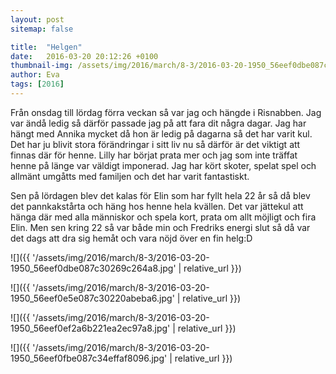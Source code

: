 ```yaml
---
layout: post
sitemap: false

title:  "Helgen"
date:   2016-03-20 20:12:26 +0100
thumbnail-img: /assets/img/2016/march/8-3/2016-03-20-1950_56eef0dbe087c30269c264a8.jpg
author: Eva
tags: [2016]
---
```


Från onsdag till lördag förra veckan så var jag och hängde i Risnabben. Jag var ändå ledig så därför passade jag på att fara dit några dagar. Jag har hängt med Annika mycket då hon är ledig på dagarna så det har varit kul. Det har ju blivit stora förändringar i sitt liv nu så därför är det viktigt att finnas där för henne. Lilly har börjat prata mer och jag som inte träffat henne på länge var väldigt imponerad. Jag har kört skoter, spelat spel och allmänt umgåtts med familjen och det har varit fantastiskt. 

Sen på lördagen blev det kalas för Elin som har fyllt hela 22 år så då blev det pannkakstårta och häng hos henne hela kvällen. Det var jättekul att hänga där med alla människor och spela kort, prata om allt möjligt och fira Elin. Men sen kring 22 så var både min och Fredriks energi slut så då var det dags att dra sig hemåt och vara nöjd över en fin helg:D

![]({{ '/assets/img/2016/march/8-3/2016-03-20-1950_56eef0dbe087c30269c264a8.jpg'  | relative_url }})

![]({{ '/assets/img/2016/march/8-3/2016-03-20-1950_56eef0e5e087c30220abeba6.jpg'  | relative_url }})

![]({{ '/assets/img/2016/march/8-3/2016-03-20-1950_56eef0ef2a6b221ea2ec97a8.jpg'  | relative_url }})

![]({{ '/assets/img/2016/march/8-3/2016-03-20-1950_56eef0fbe087c34effaf8096.jpg'  | relative_url }})

